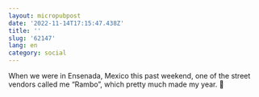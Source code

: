 ```yaml
---
layout: micropubpost
date: '2022-11-14T17:15:47.438Z'
title: ''
slug: '62147'
lang: en
category: social
---
```

When we were in Ensenada, Mexico this past weekend, one of the street vendors called me “Rambo”, which pretty much made my year. 💪
